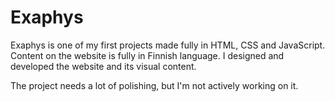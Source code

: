 # Exaphys

Exaphys is one of my first projects made fully in HTML, CSS and JavaScript. Content on the website is fully in Finnish language. I designed and developed the website and its visual content.

The project needs a lot of polishing, but I'm not actively working on it.
